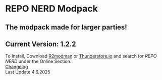 # **REPO NERD Modpack**
## The modpack made for larger parties!

## Current Version: 1.2.2  
To Install, Download [R2modman](https://thunderstore.io/package/ebkr/r2modman/) or [Thunderstore.io](https://www.overwolf.com/app/thunderstore-thunderstore_mod_manager) and search for *REPO NERD* under the Online Section.  
[Changelog](https://thunderstore.io/c/repo/p/NerdsDev/REPO_NERD/changelog/)  
Last Update 4.6.2025
